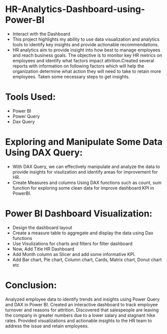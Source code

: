 # HR-Analytics-Dashboard-using-Power-BI
- Interact with the Dashboard 
- This project highlights my ability to use data visualization and analytics tools to identify key insights and provide actionable recommendations.
- HR analytics aim to provide insight into how best to manage employees and reach business goals. The objective is to monitor key HR metrics on employees and identify what factors impact attrition.Created several reports with information on following factors which will help the organization determine what action they will need to take to retain more employees. Taken some necessary steps to get insights.

# Tools Used:
- Power BI
- Power Query
- Dax Query

# Exploring and Manipulate Some Data Using DAX Query:
- With DAX Query, we can effectively manipulate and analyze the data to provide insights for visulization and identify areas for improvement for HR.
- Create Measures and columns Using DAX functions such as count, sum function for exploring some clean data for improve dashboard KPI in PowerBI.

# Power BI Dashboard Visualization:
- Design the dashboard layout
- Create a measure table to aggregate and display the data using Dax functions
- Use Visulizations for charts and filters for filter dashboard
- Now, Add Title HR Dashboard
- Add Month column as Slicer and add some informative KPI.
- Add Bar chart, Pie chart, Column chart, Cards, Matrix chart, Donut chart etc

# Conclusion:
Analyzed employee data to identify trends and insights using Power Query and DAX in Power BI. Created an interactive dashboard to track employee turnover and reasons for attrition. Discovered that salespeople are leaving the company in greater numbers due to a lower salary and stagnant hike rates. Provided visualizations and actionable insights to the HR team to address the issue and retain employees.



